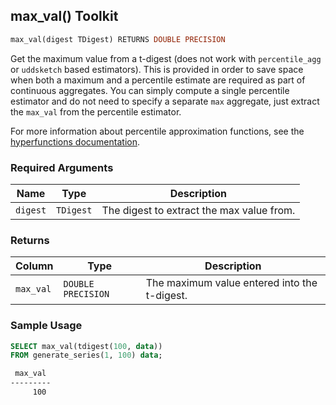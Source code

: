 ## max_val()  <tag type="toolkit">Toolkit</tag>

```SQL
max_val(digest TDigest) RETURNS DOUBLE PRECISION
```

Get the maximum value from a t-digest (does not work with `percentile_agg` or `uddsketch` based estimators).
This is provided in order to save space
when both a maximum and a percentile estimate are required as part of continuous aggregates.
You can simply compute a single percentile estimator and do not need to specify a separate
`max` aggregate, just extract the `max_val` from the percentile estimator.

For more information about percentile approximation functions, see the
[hyperfunctions documentation][hyperfunctions-percentile-approx].

### Required Arguments
|Name|Type|Description|
|---|---|---|
| `digest` | `TDigest` | The digest to extract the max value from. |

### Returns
|Column|Type|Description|
|---|---|---|
| `max_val` | `DOUBLE PRECISION` | The maximum value entered into the t-digest. |

### Sample Usage

```SQL
SELECT max_val(tdigest(100, data))
FROM generate_series(1, 100) data;
```

```bash
 max_val
---------
     100
```

[hyperfunctions-percentile-approx]: timescaledb/:currentVersion:/how-to-guides/hyperfunctions/percentile-approx/
